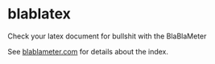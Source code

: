 # blablatex
Check your latex document for bullshit with the BlaBlaMeter

See [blablameter.com](http://www.blablameter.com) for details about the index.
